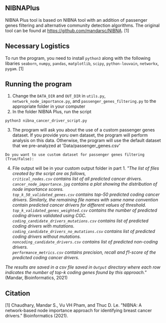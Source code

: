 ## NIBNAPlus
NIBNA Plus tool is based on NIBNA tool with an addition of passenger genes filtering and alternative community detection algorithms. The original tool can be found at https://github.com/mandarsc/NIBNA. [1]

## Necessary Logistics
To run the program, you need to install `python3` along with the following libaries `seaborn`, `numpy`, `pandas`, `matplotlib`, `scipy`, `python-louvain`, `networkx`, `pygam`. [1]

## Running the program 
1. Change the `DATA_DIR` and `OUT_DIR` in `utils.py`, `network_node_importance.py`, and `passenger_genes_filtering.py` to the appropriate folder in your computer
2. In the folder NIBNA Plus, run the script
```
python3 nibna_cancer_driver_script.py
```
3. The program will ask you about the use of a custom passenger genes dataset. If you provide yoru own dataset, the program will perform analysis on this data. Otherwise, the program will use the default dataset that we pre-analyzed at 'Data/passenger_genes.csv'
```
Do you want to use custom dataset for passenger genes filtering (True/False): 
```

4. File output will be in your custom output folder in part 1. *"The list of files created by the script are as follows,* </br>
*`critical_nodes.csv` contains list of all predicted cancer drivers.* </br>
*`cancer_node_importance.jpg` contains a plot showing the distribution of node importance scores.* </br>
*`top_k_50_validated_genes.csv` contains top-50 predicted coding cancer drivers. Similarly, the remaining file names with same name convention contain predicted cancer drivers     for different values of threshold.* </br>
*`top_k_validated_genes_weighted.csv` contains the number of predicted coding drivers validated using CGC.* </br>
*`coding_candidate_drivers_mutations.csv` contains list of predicted coding drivers with mutations.* </br>
*`coding_candidate_drivers_no_mutations.csv` contains list of predicted coding drivers without mutations.* </br>
*`noncoding_candidate_drivers.csv` contains list of predicted non-coding drivers.* </br>
*`performance_metrics.csv` contains precision, recall and f1-score of the predicted coding cancer drivers.* </br> 

*The results are saved in a csv file saved in `Output` directory where each row indicates the number of top-k coding genes found by this approach."*(Mandar, Bioinformatics, 2021)
## Citation
[1] Chaudhary, Mandar S., Vu VH Pham, and Thuc D. Le. "NIBNA: A network-based node importance approach for identifying breast cancer drivers." Bioinformatics (2021).


